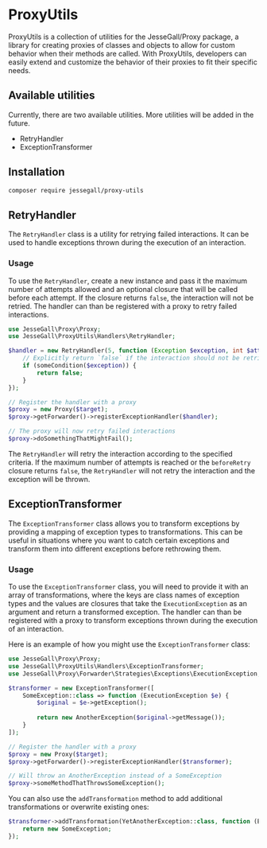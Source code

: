 # ProxyUtils

ProxyUtils is a collection of utilities for the JesseGall/Proxy package, a library for creating proxies of classes and
objects to allow for custom behavior when their methods are called.
With ProxyUtils, developers can easily extend and customize the behavior of their proxies to fit their specific needs.

## Available utilities

Currently, there are two available utilities.
More utilities will be added in the future.

- RetryHandler
- ExceptionTransformer

## Installation

```bash
composer require jessegall/proxy-utils
```

## RetryHandler

The `RetryHandler` class is a utility for retrying failed interactions.
It can be used to handle exceptions thrown during the execution of an interaction.

### Usage

To use the `RetryHandler`, create a new instance and pass it the maximum number of attempts allowed and an optional
closure that will be called before each attempt. If the closure returns `false`, the interaction will not be retried.
The handler can than be registered with a proxy to retry failed interactions.

```php
use JesseGall\Proxy\Proxy; 
use JesseGall\ProxyUtils\Handlers\RetryHandler;

$handler = new RetryHandler(5, function (Exception $exception, int $attempts) {
    // Explicitly return `false` if the interaction should not be retried.
    if (someCondition($exception)) {
        return false;
    }
});

// Register the handler with a proxy
$proxy = new Proxy($target);
$proxy->getForwarder()->registerExceptionHandler($handler);

// The proxy will now retry failed interactions
$proxy->doSomethingThatMightFail();
```

The `RetryHandler` will retry the interaction according to the specified criteria.
If the maximum number of attempts is reached or the `beforeRetry` closure returns `false`, the `RetryHandler` will not
retry the interaction and the exception will be thrown.

## ExceptionTransformer

The `ExceptionTransformer` class allows you to transform exceptions by providing a mapping of exception types to
transformations. This can be useful in situations where you want to catch certain exceptions and transform them into
different exceptions before rethrowing them.

### Usage

To use the `ExceptionTransformer` class, you will need to provide it with an array of transformations, where the keys
are class names of exception types and the values are closures that take the `ExecutionException` as an argument and
return a transformed exception. The handler can than be registered with a proxy to transform exceptions thrown during
the execution of an interaction.

Here is an example of how you might use the `ExceptionTransformer` class:

```php
use JesseGall\Proxy\Proxy;
use JesseGall\ProxyUtils\Handlers\ExceptionTransformer;
use JesseGall\Proxy\Forwarder\Strategies\Exceptions\ExecutionException;

$transformer = new ExceptionTransformer([
    SomeException::class => function (ExecutionException $e) {
        $original = $e->getException();
        
        return new AnotherException($original->getMessage());
    }
]);

// Register the handler with a proxy
$proxy = new Proxy($target);
$proxy->getForwarder()->registerExceptionHandler($transformer);

// Will throw an AnotherException instead of a SomeException
$proxy->someMethodThatThrowsSomeException();

```

You can also use the `addTransformation` method to add additional transformations or overwrite existing ones:

```php
$transformer->addTransformation(YetAnotherException::class, function (ExecutionException $e) {
    return new SomeException;
});
```